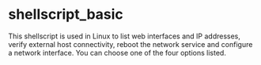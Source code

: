 # shellscript_basic
This shellscript is used in Linux to list web interfaces and IP addresses, verify external host connectivity, reboot the network service and configure a network interface. You can choose one of the four options listed.
